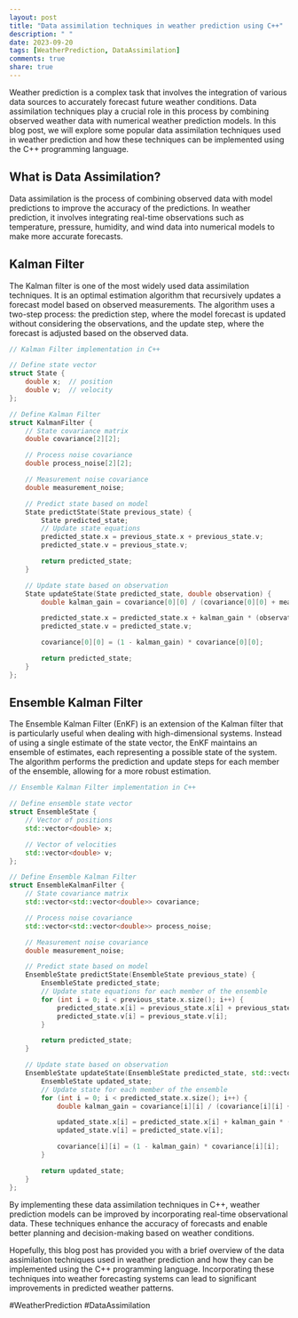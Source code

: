 ```yaml
---
layout: post
title: "Data assimilation techniques in weather prediction using C++"
description: " "
date: 2023-09-20
tags: [WeatherPrediction, DataAssimilation]
comments: true
share: true
---
```


Weather prediction is a complex task that involves the integration of various data sources to accurately forecast future weather conditions. Data assimilation techniques play a crucial role in this process by combining observed weather data with numerical weather prediction models. In this blog post, we will explore some popular data assimilation techniques used in weather prediction and how these techniques can be implemented using the C++ programming language.

## What is Data Assimilation?

Data assimilation is the process of combining observed data with model predictions to improve the accuracy of the predictions. In weather prediction, it involves integrating real-time observations such as temperature, pressure, humidity, and wind data into numerical models to make more accurate forecasts.

## Kalman Filter

The Kalman filter is one of the most widely used data assimilation techniques. It is an optimal estimation algorithm that recursively updates a forecast model based on observed measurements. The algorithm uses a two-step process: the prediction step, where the model forecast is updated without considering the observations, and the update step, where the forecast is adjusted based on the observed data.

```cpp
// Kalman Filter implementation in C++

// Define state vector
struct State {
    double x;  // position
    double v;  // velocity
};

// Define Kalman Filter
struct KalmanFilter {
    // State covariance matrix
    double covariance[2][2];

    // Process noise covariance
    double process_noise[2][2];

    // Measurement noise covariance
    double measurement_noise;

    // Predict state based on model
    State predictState(State previous_state) {
        State predicted_state;
        // Update state equations
        predicted_state.x = previous_state.x + previous_state.v;
        predicted_state.v = previous_state.v;

        return predicted_state;
    }

    // Update state based on observation
    State updateState(State predicted_state, double observation) {
        double kalman_gain = covariance[0][0] / (covariance[0][0] + measurement_noise);

        predicted_state.x = predicted_state.x + kalman_gain * (observation - predicted_state.x);
        predicted_state.v = predicted_state.v;

        covariance[0][0] = (1 - kalman_gain) * covariance[0][0];

        return predicted_state;
    }
};
```

## Ensemble Kalman Filter

The Ensemble Kalman Filter (EnKF) is an extension of the Kalman filter that is particularly useful when dealing with high-dimensional systems. Instead of using a single estimate of the state vector, the EnKF maintains an ensemble of estimates, each representing a possible state of the system. The algorithm performs the prediction and update steps for each member of the ensemble, allowing for a more robust estimation.

```cpp
// Ensemble Kalman Filter implementation in C++

// Define ensemble state vector
struct EnsembleState {
    // Vector of positions
    std::vector<double> x;

    // Vector of velocities
    std::vector<double> v;
};

// Define Ensemble Kalman Filter
struct EnsembleKalmanFilter {
    // State covariance matrix
    std::vector<std::vector<double>> covariance;

    // Process noise covariance
    std::vector<std::vector<double>> process_noise;

    // Measurement noise covariance
    double measurement_noise;

    // Predict state based on model
    EnsembleState predictState(EnsembleState previous_state) {
        EnsembleState predicted_state;
        // Update state equations for each member of the ensemble
        for (int i = 0; i < previous_state.x.size(); i++) {
            predicted_state.x[i] = previous_state.x[i] + previous_state.v[i];
            predicted_state.v[i] = previous_state.v[i];
        }

        return predicted_state;
    }

    // Update state based on observation
    EnsembleState updateState(EnsembleState predicted_state, std::vector<double> observation) {
        EnsembleState updated_state;
        // Update state for each member of the ensemble
        for (int i = 0; i < predicted_state.x.size(); i++) {
            double kalman_gain = covariance[i][i] / (covariance[i][i] + measurement_noise);

            updated_state.x[i] = predicted_state.x[i] + kalman_gain * (observation[i] - predicted_state.x[i]);
            updated_state.v[i] = predicted_state.v[i];

            covariance[i][i] = (1 - kalman_gain) * covariance[i][i];
        }

        return updated_state;
    }
};
```

By implementing these data assimilation techniques in C++, weather prediction models can be improved by incorporating real-time observational data. These techniques enhance the accuracy of forecasts and enable better planning and decision-making based on weather conditions.

Hopefully, this blog post has provided you with a brief overview of the data assimilation techniques used in weather prediction and how they can be implemented using the C++ programming language. Incorporating these techniques into weather forecasting systems can lead to significant improvements in predicted weather patterns.

#WeatherPrediction #DataAssimilation